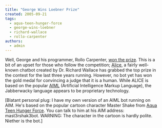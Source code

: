 ```yaml
---
title: "George Wins Loebner Prize"
created: 2005-09-21
tags: 
  - aqua-teen-hunger-force
  - george-wins-loebner
  - richard-wallace
  - rollo-carpenter
authors: 
  - admin
---
```


Well, George and his programmer, Rollo Carpenter, [won the prize](http://www.vnunet.com/vnunet/news/2142532/brit-program-wins-prize). This is a bit of an upset for those who follow the competition; [Alice](http://www.alicebot.org/), a fairly well-known chatbot created by Dr. Richard Wallace has grabbed the top prize in the contest for the last three years running. However, no bot yet has won the gold medal for convincing a judge that it is a human. While ALICE is based on the popular [AIML](http://www.alicebot.org/aiml.html) (Artificial Intelligence Markup Language), the Jabberwacky language appears to be proprietary technology.

\[Blatant personal plug: I have my own version of an AIML bot running on AIM. He's based on the popular cartoon character Master Shake from [Aqua Teen Hunger Force](http://www.adultswim.com/shows/athf/). You can talk to him at his AIM address: mast3rshak3bot. WARNING: The character in the cartoon is hardly polite. Niether is the bot.\]
